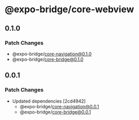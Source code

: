 # @expo-bridge/core-webview

## 0.1.0

### Patch Changes

- @expo-bridge/core-navigation@0.1.0
- @expo-bridge/core-bridge@0.1.0

## 0.0.1

### Patch Changes

- Updated dependencies [2cd4942]
  - @expo-bridge/core-navigation@0.0.1
  - @expo-bridge/core-bridge@0.0.1
